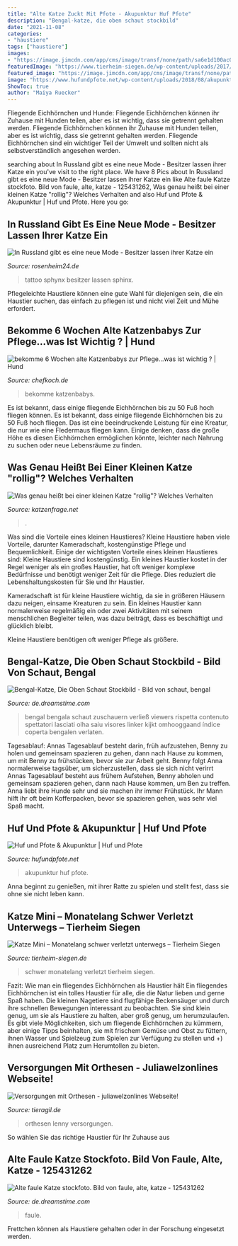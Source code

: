 ```yaml
---
title: "Alte Katze Zuckt Mit Pfote - Akupunktur Huf Pfote"
description: "Bengal-katze, die oben schaut stockbild"
date: "2021-11-08"
categories:
- "haustiere"
tags: ["haustiere"]
images:
- "https://image.jimcdn.com/app/cms/image/transf/none/path/sa6e1d100ac04c64a/image/i98142e457305e2a2/version/1529937760/image.jpg"
featuredImage: "https://www.tierheim-siegen.de/wp-content/uploads/2017/11/Mini-3.jpg"
featured_image: "https://image.jimcdn.com/app/cms/image/transf/none/path/sa6e1d100ac04c64a/image/i98142e457305e2a2/version/1529937760/image.jpg"
image: "https://www.hufundpfote.net/wp-content/uploads/2018/08/akupunktur-768x240.jpg"
ShowToc: true
author: "Maiya Ruecker"
---
```



Fliegende Eichhörnchen und Hunde: Fliegende Eichhörnchen können ihr Zuhause mit Hunden teilen, aber es ist wichtig, dass sie getrennt gehalten werden.
Fliegende Eichhörnchen können ihr Zuhause mit Hunden teilen, aber es ist wichtig, dass sie getrennt gehalten werden. Fliegende Eichhörnchen sind ein wichtiger Teil der Umwelt und sollten nicht als selbstverständlich angesehen werden.

	

		
searching about In Russland gibt es eine neue Mode - Besitzer lassen ihrer Katze ein you've visit to the right place. We have 8 Pics about In Russland gibt es eine neue Mode - Besitzer lassen ihrer Katze ein like Alte faule Katze stockfoto. Bild von faule, alte, katze - 125431262, Was genau heißt bei einer kleinen Katze &quot;rollig&quot;? Welches Verhalten and also Huf und Pfote &amp; Akupunktur | Huf und Pfote. Here you go:
		
    
## In Russland Gibt Es Eine Neue Mode - Besitzer Lassen Ihrer Katze Ein

<img loading=lazy src="http://www.rosenheim24.de/bilder/2010/01/14/591364/2037728088-katze-tattoo-kSG.jpg" onerror="this.onerror=null;this.src='https://tse2.mm.bing.net/th?id=OIP.kobYrlg552imwdjln4bNlAHaEL&amp;pid=15.1';" alt="In Russland gibt es eine neue Mode - Besitzer lassen ihrer Katze ein">

_Source: rosenheim24.de_

>tattoo sphynx besitzer lassen sphinx. 

	

Pflegeleichte Haustiere können eine gute Wahl für diejenigen sein, die ein Haustier suchen, das einfach zu pflegen ist und nicht viel Zeit und Mühe erfordert.

    
## Bekomme 6 Wochen Alte Katzenbabys Zur Pflege...was Ist Wichtig ? | Hund

<img loading=lazy src="https://img.chefkoch-cdn.de/ck.de/forumuploads/29/535125/9332303/DPP_0002.JPG" onerror="this.onerror=null;this.src='https://tse2.mm.bing.net/th?id=OIP.KxsrJC6Jk6FfZ9nC_Ak9eQHaE8&amp;pid=15.1';" alt="bekomme 6 Wochen alte Katzenbabys zur Pflege...was ist wichtig ? | Hund">

_Source: chefkoch.de_

>bekomme katzenbabys. 

	

Es ist bekannt, dass einige fliegende Eichhörnchen bis zu 50 Fuß hoch fliegen können.
Es ist bekannt, dass einige fliegende Eichhörnchen bis zu 50 Fuß hoch fliegen. Das ist eine beeindruckende Leistung für eine Kreatur, die nur wie eine Fledermaus fliegen kann. Einige denken, dass die große Höhe es diesen Eichhörnchen ermöglichen könnte, leichter nach Nahrung zu suchen oder neue Lebensräume zu finden.

    
## Was Genau Heißt Bei Einer Kleinen Katze &quot;rollig&quot;? Welches Verhalten

<img loading=lazy src="https://images.katzenfrage.net/media/fragen/bilder/zwei-fragen-zum-thema-katzeweiblich-/0_big.jpg?v=1301061904000" onerror="this.onerror=null;this.src='https://tse2.mm.bing.net/th?id=OIP.RVjLpu4qmMqd5eYPWR79AwHaFj&amp;pid=15.1';" alt="Was genau heißt bei einer kleinen Katze &quot;rollig&quot;? Welches Verhalten">

_Source: katzenfrage.net_

>. 

	

Was sind die Vorteile eines kleinen Haustieres?
Kleine Haustiere haben viele Vorteile, darunter Kameradschaft, kostengünstige Pflege und Bequemlichkeit. Einige der wichtigsten Vorteile eines kleinen Haustieres sind:
Kleine Haustiere sind kostengünstig. Ein kleines Haustier kostet in der Regel weniger als ein großes Haustier, hat oft weniger komplexe Bedürfnisse und benötigt weniger Zeit für die Pflege. Dies reduziert die Lebenshaltungskosten für Sie und Ihr Haustier.

Kameradschaft ist für kleine Haustiere wichtig, da sie in größeren Häusern dazu neigen, einsame Kreaturen zu sein. Ein kleines Haustier kann normalerweise regelmäßig ein oder zwei Aktivitäten mit seinem menschlichen Begleiter teilen, was dazu beiträgt, dass es beschäftigt und glücklich bleibt.

Kleine Haustiere benötigen oft weniger Pflege als größere.

    
## Bengal-Katze, Die Oben Schaut Stockbild - Bild Von Schaut, Bengal

<img loading=lazy src="https://thumbs.dreamstime.com/b/bengal-katze-die-oben-zu-den-zuschauern-schaut-verließ-inhalt-107408371.jpg" onerror="this.onerror=null;this.src='https://tse3.mm.bing.net/th?id=OIP.WpfvzQJ0_gvjx8JHrDZgggHaE8&amp;pid=15.1';" alt="Bengal-Katze, Die Oben Schaut Stockbild - Bild von schaut, bengal">

_Source: de.dreamstime.com_

>bengal bengala schaut zuschauern verließ viewers rispetta contenuto spettatori lasciati olha saiu visores linker kijkt omhooggaand índice coperta bengalen verlaten. 

	

Tagesablauf: Annas Tagesablauf besteht darin, früh aufzustehen, Benny zu holen und gemeinsam spazieren zu gehen, dann nach Hause zu kommen, um mit Benny zu frühstücken, bevor sie zur Arbeit geht. Benny folgt Anna normalerweise tagsüber, um sicherzustellen, dass sie sich nicht verirrt
Annas Tagesablauf besteht aus frühem Aufstehen, Benny abholen und gemeinsam spazieren gehen, dann nach Hause kommen, um Ben zu treffen. Anna liebt ihre Hunde sehr und sie machen ihr immer Frühstück. Ihr Mann hilft ihr oft beim Kofferpacken, bevor sie spazieren gehen, was sehr viel Spaß macht.

    
## Huf Und Pfote &amp; Akupunktur | Huf Und Pfote

<img loading=lazy src="https://www.hufundpfote.net/wp-content/uploads/2018/08/akupunktur-768x240.jpg" onerror="this.onerror=null;this.src='https://tse1.mm.bing.net/th?id=OIP.ymMD1mdJOae89UjkhdU_SAHaCU&amp;pid=15.1';" alt="Huf und Pfote &amp; Akupunktur | Huf und Pfote">

_Source: hufundpfote.net_

>akupunktur huf pfote. 

	

Anna beginnt zu genießen, mit ihrer Ratte zu spielen und stellt fest, dass sie ohne sie nicht leben kann.

    
## Katze Mini – Monatelang Schwer Verletzt Unterwegs – Tierheim Siegen

<img loading=lazy src="https://www.tierheim-siegen.de/wp-content/uploads/2017/11/Mini-3.jpg" onerror="this.onerror=null;this.src='https://tse3.mm.bing.net/th?id=OIP.eXwYQIur1yB9pOasAnJ1nQHaJ4&amp;pid=15.1';" alt="Katze Mini – Monatelang schwer verletzt unterwegs – Tierheim Siegen">

_Source: tierheim-siegen.de_

>schwer monatelang verletzt tierheim siegen. 

	

Fazit: Wie man ein fliegendes Eichhörnchen als Haustier hält
Ein fliegendes Eichhörnchen ist ein tolles Haustier für alle, die die Natur lieben und gerne Spaß haben. Die kleinen Nagetiere sind flugfähige Beckensäuger und durch ihre schnellen Bewegungen interessant zu beobachten. Sie sind klein genug, um sie als Haustiere zu halten, aber groß genug, um herumzulaufen. Es gibt viele Möglichkeiten, sich um fliegende Eichhörnchen zu kümmern, aber einige Tipps beinhalten, sie mit frischem Gemüse und Obst zu füttern, ihnen Wasser und Spielzeug zum Spielen zur Verfügung zu stellen und +) ihnen ausreichend Platz zum Herumtollen zu bieten.

    
## Versorgungen Mit Orthesen - Juliawelzonlines Webseite!

<img loading=lazy src="https://image.jimcdn.com/app/cms/image/transf/none/path/sa6e1d100ac04c64a/image/i98142e457305e2a2/version/1529937760/image.jpg" onerror="this.onerror=null;this.src='https://tse4.mm.bing.net/th?id=OIP.Y1MMnKcBTfO9NvfsbEL-NgHaOu&amp;pid=15.1';" alt="Versorgungen mit Orthesen - juliawelzonlines Webseite!">

_Source: tieragil.de_

>orthesen lenny versorgungen. 

	

So wählen Sie das richtige Haustier für Ihr Zuhause aus

    
## Alte Faule Katze Stockfoto. Bild Von Faule, Alte, Katze - 125431262

<img loading=lazy src="https://thumbs.dreamstime.com/z/alte-faule-katze-125431262.jpg" onerror="this.onerror=null;this.src='https://tse2.mm.bing.net/th?id=OIP.yImxN3Dcjn8YqeOWjHb-VQHaFW&amp;pid=15.1';" alt="Alte faule Katze stockfoto. Bild von faule, alte, katze - 125431262">

_Source: de.dreamstime.com_

>faule. 

	

Frettchen können als Haustiere gehalten oder in der Forschung eingesetzt werden.

